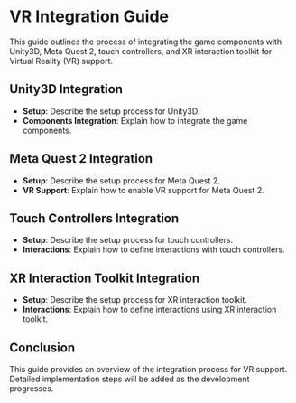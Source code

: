 # VR Integration Guide

This guide outlines the process of integrating the game components with Unity3D, Meta Quest 2, touch controllers, and XR interaction toolkit for Virtual Reality (VR) support.

## Unity3D Integration

- **Setup**: Describe the setup process for Unity3D.
- **Components Integration**: Explain how to integrate the game components.

## Meta Quest 2 Integration

- **Setup**: Describe the setup process for Meta Quest 2.
- **VR Support**: Explain how to enable VR support for Meta Quest 2.

## Touch Controllers Integration

- **Setup**: Describe the setup process for touch controllers.
- **Interactions**: Explain how to define interactions with touch controllers.

## XR Interaction Toolkit Integration

- **Setup**: Describe the setup process for XR interaction toolkit.
- **Interactions**: Explain how to define interactions using XR interaction toolkit.

## Conclusion

This guide provides an overview of the integration process for VR support. Detailed implementation steps will be added as the development progresses.